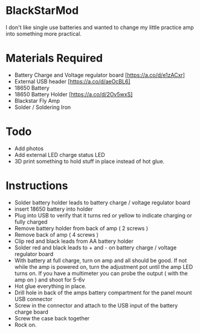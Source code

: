 # BlackStarMod

I don't like single use batteries and wanted to change my little practice amp into something more practical. 

# Materials Required
- Battery Charge and Voltage regulator board [https://a.co/d/e1zACxr]
- External USB header [https://a.co/d/aeOcBL6]
- 18650 Battery
- 18650 Battery Holder [https://a.co/d/2Ov5wxS]
- Blackstar Fly Amp
- Solder / Soldering Iron

# Todo
- Add photos
- Add external LED charge status LED
- 3D print something to hold stuff in place instead of hot glue. 

# Instructions
- Solder battery holder leads to battery charge / voltage regulator board
- insert 18650 battery into holder
- Plug into USB to verify that it turns red or yellow to indicate charging or fully charged
- Remove battery holder from back of amp ( 2 screws )
- Remove back of amp ( 4 screws )
- Clip red and black leads from AA battery holder
- Solder red and black leads to + and - on battery charge / voltage regulator board
- With battery at full charge, turn on amp and all should be good.  If not while the amp is powered on, turn the adjustment pot until the amp LED turns on. If you have a multimeter you can probe the output ( with the amp on ) and shoot for 5-6v
- Hot glue everything in place. 
- Drill hole in back of the amps battery compartment for the panel mount USB connector
- Screw in the connector and attach to the USB input of the battery charge board
- Screw the case back together
- Rock on.


